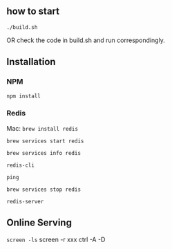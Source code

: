 ## how to start

```./build.sh```

OR check the code in build.sh and run correspondingly.

## Installation

### NPM

```npm install```


### Redis

Mac:
```brew install redis```

```brew services start redis```

```brew services info redis```

```redis-cli```

```ping```

```brew services stop redis```

```redis-server```

<!-- setting at /usr/local/etc/redis.conf -->


## Online Serving

```screen -ls```
screen -r xxx
ctrl -A -D